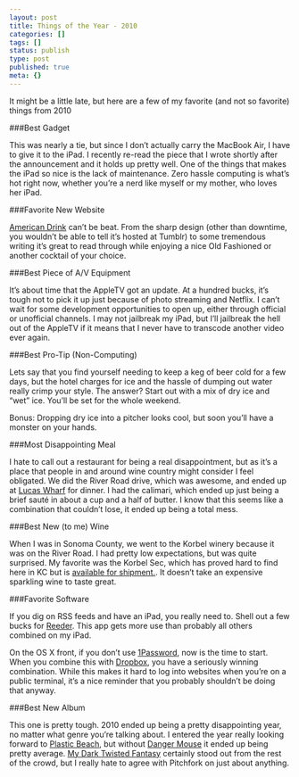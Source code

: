 ```yaml
---
layout: post
title: Things of the Year - 2010
categories: []
tags: []
status: publish
type: post
published: true
meta: {}
---
```

It might be a little late, but here are a few of my favorite (and not so favorite) things from 2010


###Best Gadget



This was nearly a tie, but since I don’t actually carry the MacBook Air, I have to give it to the iPad. I recently re-read the piece that I wrote shortly after the announcement and it holds up pretty well. One of the things that makes the iPad so nice is the lack of maintenance. Zero hassle computing is what’s hot right now, whether you’re a nerd like myself or my mother, who loves her iPad.


###Favorite New Website



[American Drink](http://americandrink.net/) can’t be beat. From the sharp design (other than downtime, you wouldn’t be able to tell it’s hosted at Tumblr) to some tremendous writing it’s great to read through while enjoying a nice Old Fashioned or another cocktail of your choice.


###Best Piece of A/V Equipment



It’s about time that the AppleTV got an update. At a hundred bucks, it’s tough not to pick it up just because of photo streaming and Netflix. I can’t wait for some development opportunities to open up, either through official or unofficial channels. I may not jailbreak my iPad, but I’ll jailbreak the hell out of the AppleTV if it means that I never have to transcode another video ever again.


###Best Pro-Tip (Non-Computing)



Lets say that you find yourself needing to keep a keg of beer cold for a few days, but the hotel charges for ice and the hassle of dumping out water really crimp your style. The answer? Start out with a mix of dry ice and “wet” ice. You’ll be set for the whole weekend.


Bonus: Dropping dry ice into a pitcher looks cool, but soon you’ll have a monster on your hands.


###Most Disappointing Meal



I hate to call out a restaurant for being a real disappointment, but as it’s a place that people in and around wine country might consider I feel obligated. We did the River Road drive, which was awesome, and ended up at 
[Lucas Wharf](http://maps.google.com/maps/place?client=safari&rls=en&oe=UTF-8&um=1&ie=UTF-8&q=lucas+wharf+bodega+bay&fb=1&gl=us&hq=lucas+wharf&hnear=Bodega+Bay,+CA&cid=3954951588050978153) for dinner. I had the calimari, which ended up just being a brief sauté in about a cup and a half of butter. I know that this seems like a combination that couldn’t lose, it ended up being a total mess.


###Best New (to me) Wine



When I was in Sonoma County, we went to the Korbel winery because it was on the River Road. I had pretty low expectations, but was quite surprised. My favorite was the Korbel Sec, which has proved hard to find here in KC but is 
[available for shipment.](http://store.korbel.com/korbel-sec-750ml-p22.aspx). It doesn’t take an expensive sparkling wine to taste great.


###Favorite Software



If you dig on RSS feeds and have an iPad, you really need to. Shell out a few bucks for 
[Reeder](http://reederapp.com/). This app gets more use than probably all others combined on my iPad.


On the OS X front, if you don’t use 
[1Password](http://agilewebsolutions.com/onepassword), now is the time to start. When you combine this with 
[Dropbox](http://www.dropbox.com/), you have a seriously winning combination. While this makes it hard to log into websites when you’re on a public terminal, it’s a nice reminder that you probably shouldn’t be doing that anyway.


###Best New Album



This one is pretty tough. 2010 ended up being a pretty disappointing year, no matter what genre you’re talking about. I entered the year really looking forward to 
[Plastic Beach](http://www.google.com/url?sa=t&source=web&cd=1&sqi=2&ved=0CBwQFjAA&url=http%3A%2F%2Fitunes.apple.com%2Fus%2Falbum%2Fplastic-beach-deluxe-version%2Fid358065309&ei=fiMzTdOEK4T68AaIqMGHCQ&usg=AFQjCNHtaahynY4iiL8gbcGVZq2QBzJvbg), but without 
[Danger Mouse](http://www.dangermousesite.com/) it ended up being pretty average. 
[My Dark Twisted Fantasy](http://itunes.apple.com/us/album/my-beautiful-dark-twisted/id403837134) certainly stood out from the rest of the crowd, but I really hate to agree with Pitchfork on just about anything.
